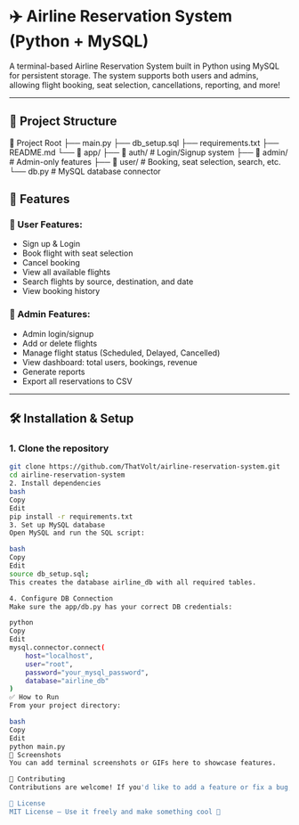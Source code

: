 # ✈️ Airline Reservation System (Python + MySQL)

A terminal-based Airline Reservation System built in Python using MySQL for persistent storage. The system supports both users and admins, allowing flight booking, seat selection, cancellations, reporting, and more!

---

## 📁 Project Structure

📁 Project Root
├── main.py 
├── db_setup.sql 
├── requirements.txt 
├── README.md
└── 📁 app/
├── 📁 auth/ # Login/Signup system
├── 📁 admin/ # Admin-only features
├── 📁 user/ # Booking, seat selection, search, etc.
└── db.py # MySQL database connector

## 🚀 Features

### 👤 User Features:
- Sign up & Login
- Book flight with seat selection
- Cancel booking
- View all available flights
- Search flights by source, destination, and date
- View booking history

### 🛫 Admin Features:
- Admin login/signup
- Add or delete flights
- Manage flight status (Scheduled, Delayed, Cancelled)
- View dashboard: total users, bookings, revenue
- Generate reports
- Export all reservations to CSV

---

## 🛠️ Installation & Setup

### 1. Clone the repository
```bash
git clone https://github.com/ThatVolt/airline-reservation-system.git
cd airline-reservation-system
2. Install dependencies
bash
Copy
Edit
pip install -r requirements.txt
3. Set up MySQL database
Open MySQL and run the SQL script:

bash
Copy
Edit
source db_setup.sql;
This creates the database airline_db with all required tables.

4. Configure DB Connection
Make sure the app/db.py has your correct DB credentials:

python
Copy
Edit
mysql.connector.connect(
    host="localhost",
    user="root",
    password="your_mysql_password",
    database="airline_db"
)
✅ How to Run
From your project directory:

bash
Copy
Edit
python main.py
📸 Screenshots
You can add terminal screenshots or GIFs here to showcase features.

🤝 Contributing
Contributions are welcome! If you'd like to add a feature or fix a bug, feel free to open a pull request.

📄 License
MIT License – Use it freely and make something cool 🚀
